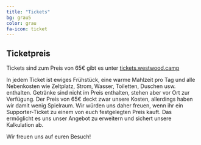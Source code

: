 ```yaml
---
title: "Tickets"
bg: grau5
color: grau
fa-icon: ticket
---
```


## Ticketpreis

Tickets sind zum Preis von 65€ gibt es unter [tickets.westwood.camp](https://tickets.westwood.camp/)

In jedem Ticket ist ewiges Frühstück, eine warme Mahlzeit pro Tag und alle Nebenkosten wie Zeltplatz, Strom, Wasser, Toiletten, Duschen usw. enthalten. Getränke sind nicht im Preis enthalten, stehen aber vor Ort zur Verfügung.
Der Preis von 65€ deckt zwar unsere Kosten, allerdings haben wir damit wenig Spielraum. Wir würden uns daher freuen, wenn ihr ein Supporter-Ticket zu einem von euch festgelegten Preis kauft. Das ermöglicht es uns unser Angebot zu erweitern und sichert unsere Kalkulation ab.

Wir freuen uns auf euren Besuch!

